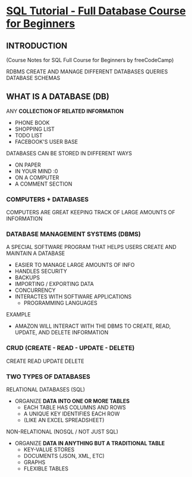 # [SQL Tutorial - Full Database Course for Beginners](https://www.youtube.com/watch?v=HXV3zeQKqGY&t=3505s)

## INTRODUCTION

(Course Notes for SQL Full Course for Beginners by freeCodeCamp)

RDBMS
CREATE AND MANAGE DIFFERENT DATABASES
QUERIES
DATABASE SCHEMAS

## WHAT IS A DATABASE (DB)

ANY **COLLECTION OF RELATED INFORMATION**
- PHONE BOOK
- SHOPPING LIST
- TODO LIST
- FACEBOOK'S USER BASE

DATABASES CAN BE STORED IN DIFFERENT WAYS
- ON PAPER
- IN YOUR MIND :0
- ON A COMPUTER
- A COMMENT SECTION

### COMPUTERS + DATABASES

COMPUTERS ARE GREAT KEEPING TRACK OF LARGE AMOUNTS OF INFORMATION

### DATABASE MANAGEMENT SYSTEMS (DBMS)

A SPECIAL SOFTWARE PROGRAM THAT HELPS USERS CREATE AND MAINTAIN A DATABASE
- EASIER TO MANAGE LARGE AMOUNTS OF INFO
- HANDLES SECURITY
- BACKUPS
- IMPORTING / EXPORTING DATA
- CONCURRENCY
- INTERACTES WITH SOFTWARE APPLICATIONS
	- PROGRAMMING LANGUAGES

EXAMPLE
- AMAZON WILL INTERACT WITH THE DBMS TO CREATE, READ, UPDATE, AND DELETE INFORMATION

### CRUD (CREATE - READ - UPDATE - DELETE)

CREATE
READ
UPDATE
DELETE

### TWO TYPES OF DATABASES

RELATIONAL DATABASES (SQL)
- ORGANIZE **DATA INTO ONE OR MORE TABLES**
	- EACH TABLE HAS COLUMNS AND ROWS
	- A UNIQUE KEY IDENTIFIES EACH ROW
	- (LIKE AN EXCEL SPREADSHEET)

NON-RELATIONAL (NOSQL / NOT JUST SQL)
- ORGANIZE **DATA IN ANYTHING BUT A TRADITIONAL TABLE**
	- KEY-VALUE STORES
	- DOCUMENTS (JSON, XML, ETC)
	- GRAPHS
	- FLEXIBLE TABLES